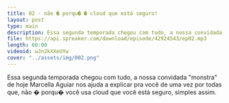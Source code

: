 ```yaml
---
title: 02 - não � porqu� � cloud que está seguro!
layout: post
type: main
description: Essa segunda temporada chegou com tudo, a nossa convidada "monstra" de hoje Marcella Aguiar nos ajuda a explicar pra você de uma vez por todas que, não � porqu� você usa cloud que você está seguro, simples assim.
file: https://api.spreaker.com/download/episode/42924543/ep02.mp3
length: 60:00
videoid: wJn2kXXeUYw
cover: "../assets/img/002.png"
---
```


Essa segunda temporada chegou com tudo, a nossa convidada "monstra" de hoje Marcella Aguiar nos ajuda a explicar pra você de uma vez por todas que, não � porqu� você usa cloud que você está seguro, simples assim.
